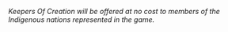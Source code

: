 *Keepers Of Creation will be offered at no cost to members of the Indigenous nations represented in the game.*
